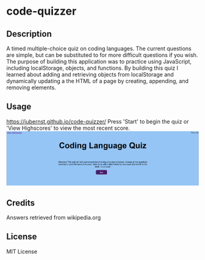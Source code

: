 # code-quizzer

## Description

A timed multiple-choice quiz on coding languages. The current questions are simple, but can be substituted to for more difficult questions if you wish. The purpose of building this application was to practice using JavaScript, including localStorage, objects, and functions. By building this quiz I learned about adding and retrieving objects from localStorage and dynamically updating a the HTML of a page by creating, appending, and removing elements.

## Usage

https://jubernst.github.io/code-quizzer/
Press 'Start' to begin the quiz or 'View Highscores' to view the most recent score.
![a screenshot of the quiz homepage](screenshot.png)

## Credits

Answers retrieved from wikipedia.org

## License

MIT License
